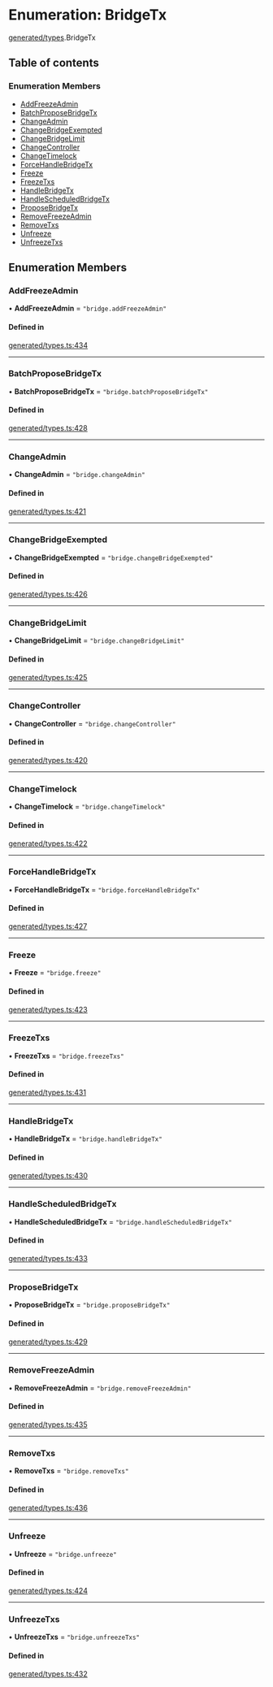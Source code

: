 # Enumeration: BridgeTx

[generated/types](../wiki/generated.types).BridgeTx

## Table of contents

### Enumeration Members

- [AddFreezeAdmin](../wiki/generated.types.BridgeTx#addfreezeadmin)
- [BatchProposeBridgeTx](../wiki/generated.types.BridgeTx#batchproposebridgetx)
- [ChangeAdmin](../wiki/generated.types.BridgeTx#changeadmin)
- [ChangeBridgeExempted](../wiki/generated.types.BridgeTx#changebridgeexempted)
- [ChangeBridgeLimit](../wiki/generated.types.BridgeTx#changebridgelimit)
- [ChangeController](../wiki/generated.types.BridgeTx#changecontroller)
- [ChangeTimelock](../wiki/generated.types.BridgeTx#changetimelock)
- [ForceHandleBridgeTx](../wiki/generated.types.BridgeTx#forcehandlebridgetx)
- [Freeze](../wiki/generated.types.BridgeTx#freeze)
- [FreezeTxs](../wiki/generated.types.BridgeTx#freezetxs)
- [HandleBridgeTx](../wiki/generated.types.BridgeTx#handlebridgetx)
- [HandleScheduledBridgeTx](../wiki/generated.types.BridgeTx#handlescheduledbridgetx)
- [ProposeBridgeTx](../wiki/generated.types.BridgeTx#proposebridgetx)
- [RemoveFreezeAdmin](../wiki/generated.types.BridgeTx#removefreezeadmin)
- [RemoveTxs](../wiki/generated.types.BridgeTx#removetxs)
- [Unfreeze](../wiki/generated.types.BridgeTx#unfreeze)
- [UnfreezeTxs](../wiki/generated.types.BridgeTx#unfreezetxs)

## Enumeration Members

### AddFreezeAdmin

• **AddFreezeAdmin** = ``"bridge.addFreezeAdmin"``

#### Defined in

[generated/types.ts:434](https://github.com/PolymeshAssociation/polymesh-sdk/blob/07a4c5b0/src/generated/types.ts#L434)

___

### BatchProposeBridgeTx

• **BatchProposeBridgeTx** = ``"bridge.batchProposeBridgeTx"``

#### Defined in

[generated/types.ts:428](https://github.com/PolymeshAssociation/polymesh-sdk/blob/07a4c5b0/src/generated/types.ts#L428)

___

### ChangeAdmin

• **ChangeAdmin** = ``"bridge.changeAdmin"``

#### Defined in

[generated/types.ts:421](https://github.com/PolymeshAssociation/polymesh-sdk/blob/07a4c5b0/src/generated/types.ts#L421)

___

### ChangeBridgeExempted

• **ChangeBridgeExempted** = ``"bridge.changeBridgeExempted"``

#### Defined in

[generated/types.ts:426](https://github.com/PolymeshAssociation/polymesh-sdk/blob/07a4c5b0/src/generated/types.ts#L426)

___

### ChangeBridgeLimit

• **ChangeBridgeLimit** = ``"bridge.changeBridgeLimit"``

#### Defined in

[generated/types.ts:425](https://github.com/PolymeshAssociation/polymesh-sdk/blob/07a4c5b0/src/generated/types.ts#L425)

___

### ChangeController

• **ChangeController** = ``"bridge.changeController"``

#### Defined in

[generated/types.ts:420](https://github.com/PolymeshAssociation/polymesh-sdk/blob/07a4c5b0/src/generated/types.ts#L420)

___

### ChangeTimelock

• **ChangeTimelock** = ``"bridge.changeTimelock"``

#### Defined in

[generated/types.ts:422](https://github.com/PolymeshAssociation/polymesh-sdk/blob/07a4c5b0/src/generated/types.ts#L422)

___

### ForceHandleBridgeTx

• **ForceHandleBridgeTx** = ``"bridge.forceHandleBridgeTx"``

#### Defined in

[generated/types.ts:427](https://github.com/PolymeshAssociation/polymesh-sdk/blob/07a4c5b0/src/generated/types.ts#L427)

___

### Freeze

• **Freeze** = ``"bridge.freeze"``

#### Defined in

[generated/types.ts:423](https://github.com/PolymeshAssociation/polymesh-sdk/blob/07a4c5b0/src/generated/types.ts#L423)

___

### FreezeTxs

• **FreezeTxs** = ``"bridge.freezeTxs"``

#### Defined in

[generated/types.ts:431](https://github.com/PolymeshAssociation/polymesh-sdk/blob/07a4c5b0/src/generated/types.ts#L431)

___

### HandleBridgeTx

• **HandleBridgeTx** = ``"bridge.handleBridgeTx"``

#### Defined in

[generated/types.ts:430](https://github.com/PolymeshAssociation/polymesh-sdk/blob/07a4c5b0/src/generated/types.ts#L430)

___

### HandleScheduledBridgeTx

• **HandleScheduledBridgeTx** = ``"bridge.handleScheduledBridgeTx"``

#### Defined in

[generated/types.ts:433](https://github.com/PolymeshAssociation/polymesh-sdk/blob/07a4c5b0/src/generated/types.ts#L433)

___

### ProposeBridgeTx

• **ProposeBridgeTx** = ``"bridge.proposeBridgeTx"``

#### Defined in

[generated/types.ts:429](https://github.com/PolymeshAssociation/polymesh-sdk/blob/07a4c5b0/src/generated/types.ts#L429)

___

### RemoveFreezeAdmin

• **RemoveFreezeAdmin** = ``"bridge.removeFreezeAdmin"``

#### Defined in

[generated/types.ts:435](https://github.com/PolymeshAssociation/polymesh-sdk/blob/07a4c5b0/src/generated/types.ts#L435)

___

### RemoveTxs

• **RemoveTxs** = ``"bridge.removeTxs"``

#### Defined in

[generated/types.ts:436](https://github.com/PolymeshAssociation/polymesh-sdk/blob/07a4c5b0/src/generated/types.ts#L436)

___

### Unfreeze

• **Unfreeze** = ``"bridge.unfreeze"``

#### Defined in

[generated/types.ts:424](https://github.com/PolymeshAssociation/polymesh-sdk/blob/07a4c5b0/src/generated/types.ts#L424)

___

### UnfreezeTxs

• **UnfreezeTxs** = ``"bridge.unfreezeTxs"``

#### Defined in

[generated/types.ts:432](https://github.com/PolymeshAssociation/polymesh-sdk/blob/07a4c5b0/src/generated/types.ts#L432)
